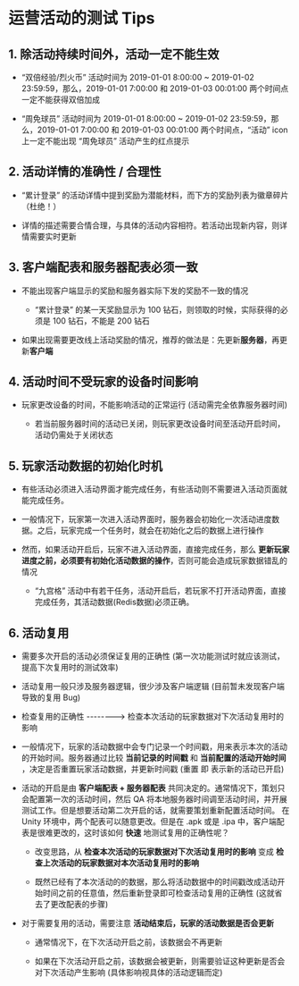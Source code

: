 # 运营活动的测试 Tips


## 1. 除活动持续时间外，活动一定不能生效

* “双倍经验/烈火币” 活动时间为 2019-01-01 8:00:00 ~ 2019-01-02 23:59:59，那么，2019-01-01 7:00:00 和 2019-01-03 00:01:00 两个时间点一定不能获得双倍加成

* “周免球员” 活动时间为 2019-01-01 8:00:00 ~ 2019-01-02 23:59:59，那么，2019-01-01 7:00:00 和 2019-01-03 00:01:00 两个时间点，“活动” icon 上一定不能出现 “周免球员” 活动产生的红点提示


## 2. 活动详情的准确性 / 合理性

* “累计登录” 的活动详情中提到奖励为潜能材料，而下方的奖励列表为徽章碎片（杜绝！）

* 详情的描述需要合情合理，与具体的活动内容相符。若活动出现新内容，则详情需要实时更新


## 3. 客户端配表和服务器配表必须一致

* 不能出现客户端显示的奖励和服务器实际下发的奖励不一致的情况

    * “累计登录” 的某一天奖励显示为 100 钻石，则领取的时候，实际获得的必须是 100 钻石，不能是 200 钻石

* 如果出现需要更改线上活动奖励的情况，推荐的做法是：先更新**服务器**，再更新**客户端**


## 4. 活动时间不受玩家的设备时间影响

* 玩家更改设备的时间，不能影响活动的正常运行 (活动需完全依靠服务器时间)

    * 若当前服务器时间的活动已关闭，则玩家更改设备时间至活动开启时间，活动仍需处于关闭状态


## 5. 玩家活动数据的初始化时机

* 有些活动必须进入活动界面才能完成任务，有些活动则不需要进入活动页面就能完成任务。

* 一般情况下，玩家第一次进入活动界面时，服务器会初始化一次活动进度数据。之后，玩家完成一个任务时，就会在初始化之后的数据上进行操作

* 然而，如果活动开启后，玩家不进入活动界面，直接完成任务，那么 **更新玩家进度之前，必须要有初始化活动数据的操作**，否则可能会造成玩家数据错乱的情况

    * “九宫格” 活动中有若干任务，活动开启后，若玩家不打开活动界面，直接完成任务，其活动数据(Redis数据)必须正确。


## 6. 活动复用

* 需要多次开启的活动必须保证复用的正确性 (第一次功能测试时就应该测试，提高下次复用时的测试效率)

* 活动复用一般只涉及服务器逻辑，很少涉及客户端逻辑 (目前暂未发现客户端导致的复用 Bug)

* 检查复用的正确性 --------> 检查本次活动的玩家数据对下次活动复用时的影响

* 一般情况下，玩家的活动数据中会专门记录一个时间戳，用来表示本次的活动的开始时间。服务器通过比较 **当前记录的时间戳** 和 **当前配置的活动开始时间** ，决定是否重置玩家活动数据，并更新时间戳 (重置 即 表示新的活动已开启)

* 活动的开启是由 **客户端配表 + 服务器配表** 共同决定的。通常情况下，策划只会配置第一次的活动时间，然后 QA 将本地服务器时间调至活动时间，并开展测试工作。但是想要活动第二次开启的话，就需要策划重新配置活动时间。
在 Unity 环境中，两个配表可以随意更改。但是在 .apk 或是 .ipa 中，客户端配表是很难更改的，这时该如何 **快速** 地测试复用的正确性呢？

    * 改变思路，从 **检查本次活动的玩家数据对下次活动复用时的影响** 变成 **检查上次活动的玩家数据对本次活动复用时的影响**

    * 既然已经有了本次活动的的数据，那么将活动数据中的时间戳改成活动开始时间之前的任意值，然后重新登录即可检查活动复用的正确性 (这就省去了更改配表的步骤)

* 对于需要复用的活动，需要注意 **活动结束后，玩家的活动数据是否会更新**

    * 通常情况下，在下次活动开启之前，该数据会不再更新

    * 如果在下次活动开启之前，该数据会被更新，则需要验证这种更新是否会对下次活动产生影响 (具体影响视具体的活动逻辑而定)